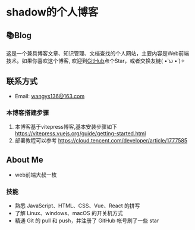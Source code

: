 # shadow的个人博客

## 📚Blog
这是一个兼具博客文章、知识管理、文档查找的个人网站，主要内容是Web前端技术。如果你喜欢这个博客, 欢迎到[GitHub](https://github.com/shadow198/shadowVuepress)点个Star，或者交换友链( •̀ ω •́ )✧

## 联系方式
- Email: wangys136@163.com

### 本博客搭建步骤
1. 本博客基于vitepress博客,基本安装步骤如下 https://vitepress.vuejs.org/guide/getting-started.html
2. 部署教程可以参考 https://cloud.tencent.com/developer/article/1777585

## About Me
- web前端大叔一枚

### 技能
* 熟悉 JavaScript、HTML、CSS、Vue、React 的拼写
* 了解 Linux、windows、macOS 的开关机方式
* 精通 Git 的 pull 和 push，并注册了 GitHub 帐号刷了一些 star